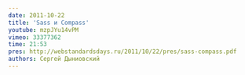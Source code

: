 ```yaml
---
date: 2011-10-22
title: 'Sass и Compass'
youtube: mzpJYu14vPM
vimeo: 33377362
time: 21:53
pres: http://webstandardsdays.ru/2011/10/22/pres/sass-compass.pdf
authors: Сергей Дыниовский
---
```

